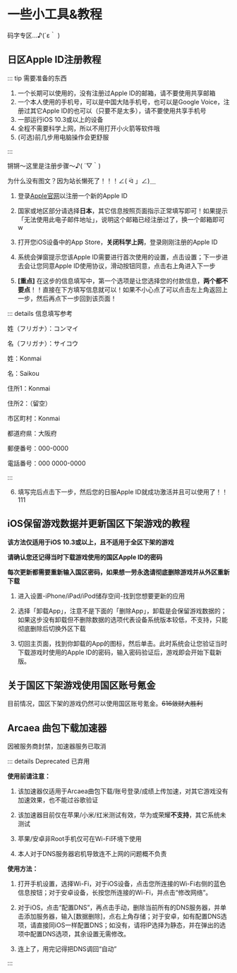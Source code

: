 # 一些小工具&教程



码字专区…♪(´ε｀ )



## 日区Apple ID注册教程



::: tip 需要准备的东西

1. 一个长期可以使用的，没有注册过Apple ID的邮箱，请不要使用共享邮箱
2. 一个本人使用的手机号，可以是中国大陆手机号，也可以是Google Voice，注册过其它Apple ID的也可以（只要不是太多），请不要使用共享手机号
3. 一部运行iOS 10.3或以上的设备
4. 全程不需要科学上网，所以不用打开小火箭等软件哦
5. (可选)前几步用电脑操作会更舒服

:::



锵锵～这里是注册步骤～♪( ´▽｀)

为什么没有图文？因为站长懒死了！！！∠( ᐛ 」∠)＿



1. 登录[Apple官网](https://appleid.apple.com/account)以注册一个新的Apple ID



2. 国家或地区部分请选择**日本**，其它信息按照页面指示正常填写即可！如果提示「无法使用此电子邮件地址」，说明这个邮箱已经注册过了，换一个邮箱即可w



3. 打开您iOS设备中的App Store，**关闭科学上网**，登录刚刚注册的Apple ID



4. 系统会弹窗提示您该Apple ID需要进行首次使用的设置，点击设置；下一步进去会让您同意Apple ID使用协议，滑动按钮同意，点击右上角进入下一步




5. **[重点]** 在这步的信息填写中，第一个选项是让您选择您的付款信息，**两个都不要点**！！直接在下方填写信息就可以！如果不小心点了可以点击左上角返回上一步，然后再点下一步回到该页面！

::: details 信息填写参考

姓（フリガナ）：コンマイ

名（フリガナ）：サイコウ

姓：Konmai

名：Saikou



住所1：Konmai

住所2：（留空）

市区町村：Konmai

都道府県：大阪府

郵便番号：000-0000

電話番号：000 0000-0000

:::



6. 填写完后点击下一步，然后您的日服Apple ID就成功激活并且可以使用了！！111



## iOS保留游戏数据并更新国区下架游戏的教程

**该方法仅适用于iOS 10.3或以上，且不适用于全区下架的游戏**

**请确认您还记得当时下载游戏使用的国区Apple ID的密码**

**每次更新都需要重新输入国区密码，如果想一劳永逸请彻底删除游戏并从外区重新下载**

1. 进入设置-iPhone/iPad/iPod储存空间-找到您想要更新的应用

2. 选择「卸载App」，注意不是下面的「删除App」，卸载是会保留游戏数据的；如果这步没有卸载但不删除数据的选项代表设备系统版本较低，不支持，只能彻底删除后切换外区下载

3. 切回主页面，找到你卸载的App的图标，然后单击。此时系统会让您验证当时下载游戏时使用的Apple ID的密码，输入密码验证后，游戏即会开始下载新版。



## 关于国区下架游戏使用国区账号氪金

目前情况，国区下架的游戏仍然可以使用国区账号氪金。~~616敛财大胜利~~



## Arcaea 曲包下载加速器

因被服务商封禁，加速器服务已取消

::: details Deprecated 已弃用

**使用前请注意：**

1. 该加速器仅适用于Arcaea曲包下载/账号登录/成绩上传加速，对其它游戏没有加速效果，也不能过谷歌验证

2. 该加速器目前仅在苹果/小米/红米测试有效，华为或荣耀**不支持**，其它系统未测试

3. 苹果/安卓非Root手机仅可在Wi-Fi环境下使用

4. 本人对于DNS服务器宕机导致连不上网的问题概不负责

**使用方法：**

1. 打开手机设置，选择Wi-Fi，对于iOS设备，点击您所连接的Wi-Fi右侧的蓝色信息按钮；对于安卓设备，长按您所连接的Wi-Fi，并点击“修改网络”。

2. 对于iOS，点击“配置DNS”，再点击手动，删除当前所有的DNS服务器，并单击添加服务器，输入[数据删除]，点右上角存储；对于安卓，如有配置DNS选项，请直接同iOS一样配置DNS；如没有，请将IP选择为静态，并在弹出的选项中配置DNS选项，其余设置无需修改。

3. 连上了，用完记得把DNS调回“自动”

:::
